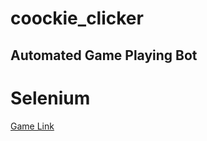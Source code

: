 # coockie_clicker

<h2>Automated Game Playing Bot</h2>
<h1> Selenium </h1>


<a href="https://orteil.dashnet.org/experiments/cookie/" target="_blank">Game Link</a>
